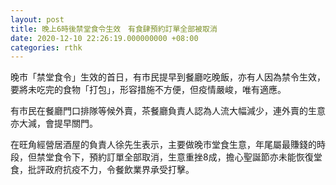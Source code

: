 ```yaml
---
layout: post
title: 晚上6時後禁堂食令生效　有食肆預約訂單全部被取消
date: 2020-12-10 22:26:19.000000000 +08:00
categories: rthk
---
```


晚市「禁堂食令」生效的首日，有市民提早到餐廳吃晚飯，亦有人因為禁令生效，要將未吃完的食物「打包」，形容措施不方便，但疫情嚴峻，唯有適應。

有市民在餐廳門口排隊等候外賣，茶餐廳負責人認為人流大幅減少，連外賣的生意亦大減，會提早關門。

在旺角經營居酒屋的負責人徐先生表示，主要做晚市堂食生意，年尾屬最賺錢的時段，但禁堂食令下，預約訂單全部取消，生意重挫8成，擔心聖誕節亦未能恢復堂食，批評政府抗疫不力，令餐飲業界承受打擊。
